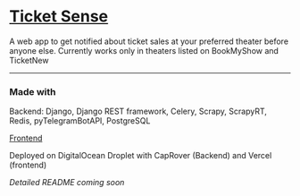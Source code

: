 # [Ticket Sense](https://ticketsense.annleefores.com/)

A web app to get notified about ticket sales at your preferred theater before anyone else.
Currently works only in theaters listed on BookMyShow and TicketNew

---

### Made with

Backend: Django, Django REST framework, Celery, Scrapy, ScrapyRT, Redis, pyTelegramBotAPI, PostgreSQL

[Frontend](https://github.com/AnnleeFores/Ticket-Sense-Web-Frontend)

Deployed on DigitalOcean Droplet with CapRover (Backend) and Vercel (frontend)

_Detailed README coming soon_
